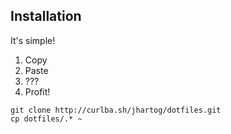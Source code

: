 ## Installation

It's simple!

1. Copy
2. Paste
3. ???
4. Profit!

```
git clone http://curlba.sh/jhartog/dotfiles.git
cp dotfiles/.* ~
```
